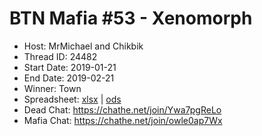 # BTN Mafia #53 - Xenomorph

* Host: MrMichael and Chikbik
* Thread ID: 24482
* Start Date: 2019-01-21
* End Date: 2019-02-21
* Winner: Town
* Spreadsheet: [xlsx](../../../../raw/main/btn/53/spreadsheet.xlsx) | [ods](../../../../raw/main/btn/53/spreadsheet.ods)
* Dead Chat: https://chathe.net/join/Ywa7pgReLo
* Mafia Chat: https://chathe.net/join/owle0ap7Wx
